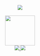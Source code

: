 <h1 align="center">
	<img src="https://readme-typing-svg.herokuapp.com/?font=Righteous&size=35&center=true&vCenter=true&width=180&height=70&duration=4000&color=FFFFBF&=Hello!+👋;+I'm+Gon!;" />
</h1>

<div id="header" align="center">
  <img src="https://media.giphy.com/media/M9gbBd9nbDrOTu1Mqx/giphy.gif" width="100"/>
</div>
<div id="badges" align="center">
	<a href="mailto:gonzalomalaspina2005@gmail.com"> 
    	<img src="https://img.shields.io/badge/Gmail-333333?style=for-the-badge&logo=gmail&logoColor=red" />
  </a>
  </a>
  	<a href="https://www.instagram.com/gon_malaspina" target="_blank">
    	<img src="https://img.shields.io/badge/Instagram-%23E4405F.svg?style=for-the-badge&logo=Instagram&logoColor=white" />
  </a>
</div>
